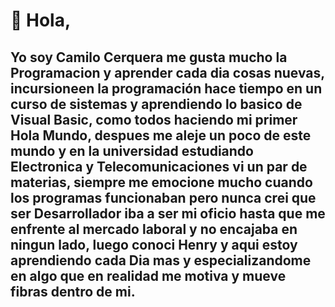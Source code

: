 
# 👋 Hola, 

## Yo soy Camilo Cerquera me gusta mucho la Programacion y aprender cada dia cosas nuevas, incursioneen la programación hace tiempo en un curso de sistemas y aprendiendo lo basico de Visual Basic, como todos haciendo mi primer Hola Mundo, despues me aleje un poco de este mundo y en la universidad estudiando Electronica y Telecomunicaciones vi un par de materias, siempre me emocione mucho cuando los programas funcionaban pero nunca crei que ser Desarrollador iba a ser mi oficio hasta que me enfrente al mercado laboral y no encajaba en ningun lado, luego conoci Henry y aqui estoy aprendiendo cada Dia mas y especializandome en algo que en realidad me motiva y mueve fibras dentro de mi.
<!---
Keltuzad29/Keltuzad29 is a ✨ special ✨ repository because its `README.md` (this file) appears on your GitHub profile.
You can click the Preview link to take a look at your changes.
--->

